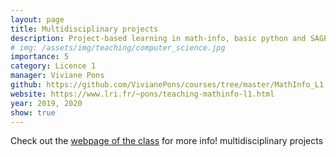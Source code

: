 ```yaml
---
layout: page
title: Multidisciplinary projects
description: Project-based learning in math-info, basic python and SAGE
# img: /assets/img/teaching/computer_science.jpg
importance: 5
category: Licence 1
manager: Viviane Pons
github: https://github.com/VivianePons/courses/tree/master/MathInfo_L1
website: https://www.lri.fr/~pons/teaching-mathinfo-l1.html
year: 2019, 2020
show: true
---
```


Check out the [webpage of the class](https://www.lri.fr/~pons/teaching-mathinfo-l1.html) for more info!
multidisciplinary projects